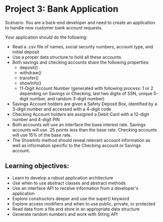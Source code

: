 # Project 3: Bank Application

Scenario: You are a back-end developer and need to create an application to handle new customer bank account requests.

Your application should do the following:
* Read a .csv file of names, social security numbers, account type, and initial deposit
* Use a proper data structure to hold all these accounts
* Both savings and checking accounts share the following properties:
    * deposit()
    * withdraw()
    * transfer()
    * showInfo() 
    * 11-Digit Account Number (generated with following process: 1 or 2 depending on Savings or Checking, last two digits of SSN, unique 5-digit number,    and random 3-digit number)
* Savings Account holders are given a Safety Deposit Box, identified by a 3-digit number and accessed with a 4-digit code
* Checking Account holders are assigned a Debit Card with a 12-digit number and 4-digit PIN
* Both accounts will use an interface the base interest rate. Savings accounts will use .25 points less than the base rate. Checking accounts will use 15% of the base rate.
* The ShowInfo method should reveal relevant account information as well as information specific to the Checking account or Savings account.


## Learning objectives:
- Learn to develop a robust application architecture
- Use when to use abstract classes and abstract methods
- Use an interface API to receive information from a developer's application
- Explore constructors deeper and use the super() keyword
- Explore access modifiers and when to use public, private, or protected
- Read data from a file and store in an appropriate data structure
- Generate random numbers and work with String API
